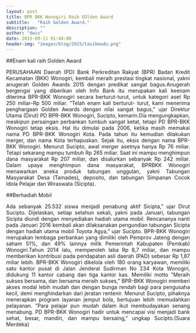 ```yaml
---
layout: post
title: BPR BKK Wonogiri Raih GOlden Award
subtitle:   "Raih Golden Award."
description: ""
author: "dwis"
date: 2015-09-11 01:44:00
header-img: "images/blog/2015/tasikmadu.png"
---
```


##Enam kali raih Golden Award

<div style="text-align: justify;">PERUSAHAAN Daerah (PD) Bank Perkreditan Rakyat (BPR) Badan Kredit Kecamatan (BKK) Wonogiri, kembali meraih prestasi tingkat nasional, yakni anugerah Golden Awards 2015 dengan predikat sangat bagus.Anugerah bergengsi yang diberikan oleh Info Bank itu merupakan kali keenam diterima BPR-BKK Wonogiri secara berturut-turut, untuk kategori aset Rp 250 miliar-Rp 500 miliar. ”Telah enam kali berturut- turut, kami menerima penghargaan Golden Awards dengan nilai sangat bagus,” ujar Direktur Utama (Dirut) PD BPR-BKK Wonogiri, Sucipto, kemarin.Dia mengungkapkan, meskipun persaingan perbankan tumbuh sangat ketat, tetapi PD BPR-BKK Wonogiri tetap eksis. Hal itu dimulai pada 2006, ketika masih memakai nama PD BPR-BKK Wonogiri Kota. Pada tahun itu kemudian dilakukan merger, dan nama Kota terhapuskan. Sejak itu, eksis dengan nama BPR-BKK Wonogiri. Menurut Sucipto, awal merger asetnya hanya Rp 76 miliar. Tetapi sekarang mampu tumbuh Rp 265 miliar. Saat ini mampu menghimpun dana masyarakat Rp 207 miliar, dan disalurkan sebanyak Rp 242 miliar. Dalam upaya menghimpun dana masyarakat, BPRBKK Wonogiri menawarkan aneka produk tabungan unggulan, yakni Tabungan Masyarakat Desa (Tamades), deposito, dan tabungan Simpanan Cocok Idola Pelajar dan Wiraswata (Sicipta). </div>

##Berhadiah Mobil
<div style="text-align: justify;">Ada sebanyak 25.532 siswa menjadi penabung aktif Sicipta,” ujar Dirut Sucipto. Dijelaskan, setiap setahun sekali, yakni pada Januari, tabungan Sicipta diundi dengan menyediakan hadiah utama mobil. Rencananya nanti pada Januari 2016 kembali akan dilaksanakan pengundian tabungan Sicipta dengan hadiah utama mobil Toyota Agya,” ujar Sucipto. BPR-BKK Wonogiri merupakan lembaga perbankan yang dimiliki oleh Pemprov Jateng dengan saham 51%, dan 49% lainnya milik Pemerintah Kabupaten (Pemkab) Wonogiri.Tahun 2014 lalu, memperoleh laba Rp 8,7 miliar, dan mampu memberikan kontribusi pada pendapatan asli daerah (PAD) sebesar Rp 1,87 miliar lebih. BPR-BKK Wonogiri dikelola oleh 180 orang karyawan, memiliki satu kantor pusat di Jalan Jenderal Sudirman No 234 Kota Wonogiri, didukung 11 kantor cabang dan tiga kantor kas. Memiliki motto ”Meraih sukses bersama, dan bersama meraih sukses,” BPR-BKK Wonogiri memberi akses modal lebih mudah dan dengan bunga rendah bagi para pengusaha kecil, demi menghindarkan dari jeratan rentenir. Menurut Sucipto, pihaknya menerapkan program layanan jemput bola, bertujuan lebih memudahkan pelayanan. ”Para pelajar pun mudah dalam ikut membudayakan senang menabung. PD BPR-BKK Wonogiri hadir untuk mencapai visi menjadi bank sehat, besar, mandiri, dan mampu bersaing,” ungkap Sucipto.(Suara Merdeka)</div>
